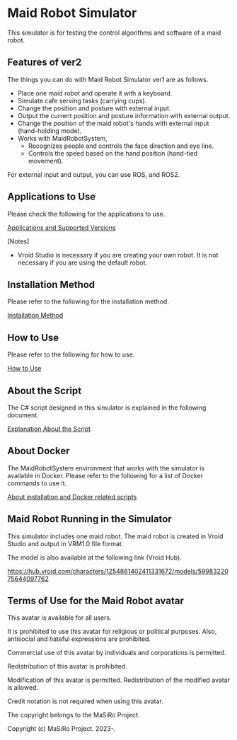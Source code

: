 # Maid Robot Simulator

This simulator is for testing the control algorithms and software of a maid robot.

## Features of ver2

The things you can do with Maid Robot Simulator ver1 are as follows.

- Place one maid robot and operate it with a keyboard.
- Simulate cafe serving tasks (carrying cups).
- Change the position and posture with external input.
- Output the current position and posture information with external output.
- Change the position of the maid robot's hands with external input (hand-holding mode).
- Works with MaidRobotSystem,
  - Recognizes people and controls the face direction and eye line.
  - Controls the speed based on the hand position (hand-tied movement).

For external input and output, you can use ROS, and ROS2.

## Applications to Use

Please check the following for the applications to use.

[Applications and Supported Versions](./doc/version/support_version_en.md)

[Notes]

- Vroid Studio is necessary if you are creating your own robot. It is not necessary if you are using the default robot.

## Installation Method

Please refer to the following for the installation method.

[Installation Method](/doc/install/install_doc_en.md)

## How to Use

Please refer to the following for how to use.

[How to Use](/doc/how_to_use/how_to_use_doc_en.md)

## About the Script

The C# script designed in this simulator is explained in the following document.

[Explanation About the Script](./doc/about_script/explain_script_en.md)

## About Docker

The MaidRobotSystem environment that works with the simulator is available in Docker. Please refer to the following for a list of Docker commands to use it.

[About installation and Docker related scripts](./MaidRobotSystem/scripts_description_en.md)

## Maid Robot Running in the Simulator

This simulator includes one maid robot. The maid robot is created in Vroid Studio and output in VRM1.0 file format.

The model is also available at the following link (Vroid Hub).

<https://hub.vroid.com/characters/1254861402411331672/models/5998322075644097762>

## Terms of Use for the Maid Robot avatar

This avatar is available for all users.

It is prohibited to use this avatar for religious or political purposes. Also, antisocial and hateful expressions are prohibited.

Commercial use of this avatar by individuals and corporations is permitted.

Redistribution of this avatar is prohibited.

Modification of this avatar is permitted. Redistribution of the modified avatar is allowed.

Credit notation is not required when using this avatar.

The copyright belongs to the MaSiRo Project.

Copyright (c) MaSiRo Project. 2023-.

